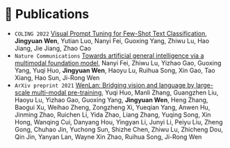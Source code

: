 
# 📝 Publications 
- ``COLING 2022`` [Visual Prompt Tuning for Few-Shot Text Classification](https://aclanthology.org/2022.coling-1.492.pdf), **Jingyuan Wen**, Yutian Luo, Nanyi Fei, Guoxing Yang, Zhiwu Lu, Hao Jiang, Jie Jiang, Zhao Cao
- ``Nature Communications`` [Towards artificial general intelligence via a multimodal foundation model](https://www.nature.com/articles/s41467-022-30761-2), Nanyi Fei, Zhiwu Lu, Yizhao Gao, Guoxing Yang, Yuqi Huo, **Jingyuan Wen**, Haoyu Lu, Ruihua Song, Xin Gao, Tao Xiang, Hao Sun, Ji-Rong Wen
- ``ArXiv preprint 2021`` [WenLan: Bridging vision and language by large-scale multi-modal pre-training](https://arxiv.org/pdf/2103.06561), Yuqi Huo, Manli Zhang, Guangzhen Liu, Haoyu Lu, Yizhao Gao, Guoxing Yang, **Jingyuan Wen**, Heng Zhang, Baogui Xu, Weihao Zheng, Zongzheng Xi, Yueqian Yang, Anwen Hu, Jinming Zhao, Ruichen Li, Yida Zhao, Liang Zhang, Yuqing Song, Xin Hong, Wanqing Cui, Danyang Hou, Yingyan Li, Junyi Li, Peiyu Liu, Zheng Gong, Chuhao Jin, Yuchong Sun, Shizhe Chen, Zhiwu Lu, Zhicheng Dou, Qin Jin, Yanyan Lan, Wayne Xin Zhao, Ruihua Song, Ji-Rong Wen